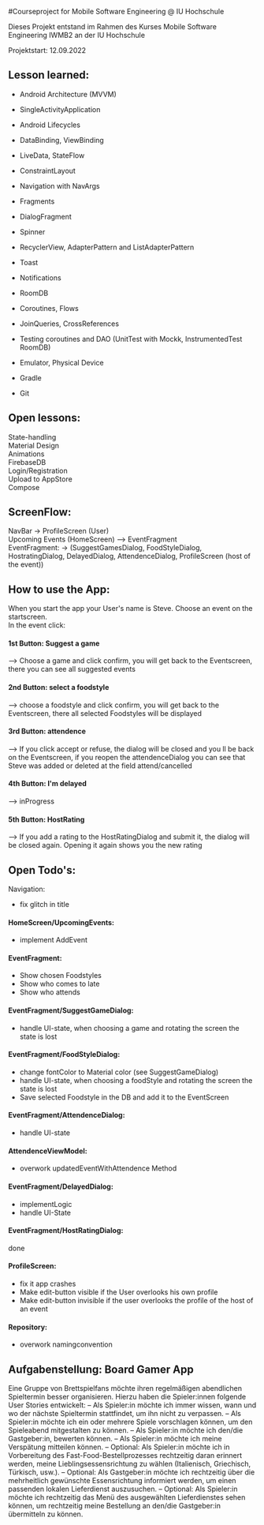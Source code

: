 #Courseproject for Mobile Software Engineering @ IU Hochschule

Dieses Projekt entstand  im Rahmen des Kurses Mobile Software Engineering IWMB2 an der IU Hochschule

Projektstart: 12.09.2022 

## Lesson learned: 
- Android Architecture (MVVM)   
- SingleActivityApplication  
- Android Lifecycles  
- DataBinding, ViewBinding  
- LiveData, StateFlow   
- ConstraintLayout  
  
- Navigation with NavArgs  
- Fragments   
- DialogFragment  
- Spinner  
- RecyclerView, AdapterPattern and ListAdapterPattern  
- Toast   
- Notifications  
  
- RoomDB  
- Coroutines, Flows  
- JoinQueries, CrossReferences  
- Testing coroutines and DAO (UnitTest with Mockk, InstrumentedTest RoomDB)  
  
- Emulator, Physical Device  
- Gradle  
- Git  
  
## Open lessons:
State-handling     
Material Design     
Animations    
FirebaseDB    
Login/Registration    
Upload to AppStore    
Compose    

## ScreenFlow:
NavBar -> ProfileScreen (User)  
Upcoming Events (HomeScreen) --> EventFragment  
EventFragment: -> (SuggestGamesDialog, FoodStyleDialog, HostratingDialog, DelayedDialog, AttendenceDialog, ProfileScreen (host of the event))  

## How to use the App:
When you start the app your User's name is Steve. Choose an event on the startscreen.   
In the event click:  
#### 1st Button: Suggest a game
--> Choose a game and click confirm, you will get back to the Eventscreen, there you can see all suggested events  
#### 2nd Button: select a foodstyle
--> choose a foodstyle and click confirm, you will get back to the Eventscreen, there all selected Foodstyles will be displayed  
#### 3rd Button: attendence
--> If you click accept or refuse, the dialog will be closed and you ll be back on the Eventscreen, if you reopen the attendenceDialog you can see that Steve was added or deleted at the field attend/cancelled  
#### 4th Button: I'm delayed
--> inProgress  
#### 5th Button: HostRating
--> If you add a rating to the HostRatingDialog and submit it, the dialog will be closed again. Opening it again shows you the new rating  

## Open Todo's:
Navigation:
- fix glitch in title

#### HomeScreen/UpcomingEvents:
- implement AddEvent

#### EventFragment: 
- Show chosen Foodstyles
- Show who comes to late
- Show who attends

#### EventFragment/SuggestGameDialog: 
- handle UI-state, when choosing a game and rotating the screen the state is lost

#### EventFragment/FoodStyleDialog:
- change fontColor to Material color (see SuggestGameDialog)
- handle UI-state, when choosing a foodStyle and rotating the screen the state is lost
- Save selected Foodstyle in the DB and add it to the EventScreen

#### EventFragment/AttendenceDialog:
- handle UI-state

#### AttendenceViewModel:
- overwork updatedEventWithAttendence Method


#### EventFragment/DelayedDialog:
- implementLogic
- handle UI-State

#### EventFragment/HostRatingDialog:
done

#### ProfileScreen: 
- fix it app crashes
- Make edit-button visible if the User overlooks his own profile
- Make edit-button invisible if the user overlooks the profile of the host of an event

#### Repository: 
- overwork namingconvention


## Aufgabenstellung: Board Gamer App
Eine Gruppe von Brettspielfans möchte ihren regelmäßigen abendlichen Spieltermin besser organisieren. Hierzu
haben die Spieler:innen folgende User Stories entwickelt:
– Als Spieler:in möchte ich immer wissen, wann und wo der nächste Spieltermin stattfindet, um ihn nicht
zu verpassen.
– Als Spieler:in möchte ich ein oder mehrere Spiele vorschlagen können, um den Spieleabend mitgestalten
zu können.
– Als Spieler:in möchte ich den/die Gastgeber:in, bewerten können.
– Als Spieler:in möchte ich meine Verspätung mitteilen können.
– Optional: Als Spieler:in möchte ich in Vorbereitung des Fast-Food-Bestellprozesses rechtzeitig daran
erinnert werden, meine Lieblingsessensrichtung zu wählen (Italienisch, Griechisch, Türkisch, usw.).
– Optional: Als Gastgeber:in möchte ich rechtzeitig über die mehrheitlich gewünschte Essensrichtung
informiert werden, um einen passenden lokalen Lieferdienst auszusuchen.
– Optional: Als Spieler:in möchte ich rechtzeitig das Menü des ausgewählten Lieferdienstes sehen können,
um rechtzeitig meine Bestellung an den/die Gastgeber:in übermitteln zu können.
